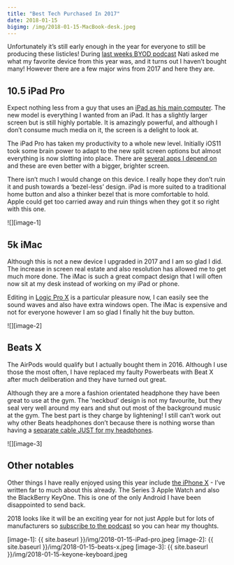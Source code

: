```yaml
---
title: "Best Tech Purchased In 2017"
date: 2018-01-15
bigimg: /img/2018-01-15-MacBook-desk.jpeg
---
```

Unfortunately it’s still early enough in the year for everyone to still be producing these listicles! During [last weeks BYOD podcast][1] Nati asked me what my favorite device from this year was, and it turns out I haven’t bought many! However there are a few major wins from 2017 and here they are. 

## 10.5 iPad Pro
Expect nothing less from a guy that uses an [iPad as his main computer][2]. The new model is everything I wanted from an iPad. It has a slightly larger screen but is still highly portable. It is amazingly powerful, and although I don’t consume much media on it, the screen is a delight to look at. 

The iPad Pro has taken my productivity to a whole new level. Initially iOS11 took some brain power to adapt to the new split screen options but almost everything is now slotting into place. There are [several apps I depend on][3] and these are even better with a bigger, brighter screen. 

There isn’t much I would change on this device. I really hope they don’t ruin it and push towards a ‘bezel-less’ design. iPad is more suited to a traditional home button and also a thinker bezel that is more comfortable to hold. Apple could get too carried away and ruin things when they got it so right with this one.

![][image-1]

## 5k iMac
Although this is not a new device I upgraded in 2017 and I am so glad I did. The increase in screen real estate and also resolution has allowed me to get much more done. The iMac is such a great compact design that I will often now sit at my desk instead of working on my iPad or phone. 

Editing in [Logic Pro X][4] is a particular pleasure now, I can easily see the sound waves and also have extra windows open. The iMac is expensive and not for everyone however I am so glad I finally hit the buy button. 

![][image-2]

## Beats X
The AirPods would qualify but I actually bought them in 2016. Although I use those the most often, I have replaced my faulty Powerbeats with Beat X after much deliberation and they have turned out great. 

Although they are a more a fashion orientated headphone they have been great to use at the gym. The ‘neckbud’ design is not my favourite, but they seal very well around my ears and shut out most of the background music at the gym. The best part is they charge by lightening! I still can’t work out why other Beats headphones don’t because there is nothing worse than having a [separate cable JUST for my headphones][5].

![][image-3]

## Other notables
Other things I have really enjoyed using this year include [the iPhone X][6] - I’ve written far to much about this already. The Series 3 Apple Watch and also the BlackBerry KeyOne. This is one of the only Android I have been disappointed to send back. 

2018 looks like it will be an exciting year for not just Apple but for lots of manufacturers so [subscribe to the podcast][7] so you can hear my thoughts. 

[1]:	https://www.byodpodcast.com/episodes/episode-35-an-imac-for-dinosaurs/13/1/2018
[2]:	https://gr36.com/2016-02-19-one-year-ipad-computer/
[3]:	https://gr36.com/tags/app/
[4]:	https://itunes.apple.com/gb/app/logic-pro-x/id634148309?mt=12&at=100ltj4
[5]:	https://gr36.com/2017-12-04-no-more-micro-usb/
[6]:	https://gr36.com/2017-11-08-iphonex-impressions/
[7]:	https://www.byodpodcast.com

[image-1]:	{{ site.baseurl }}/img/2018-01-15-iPad-pro.jpeg
[image-2]:	{{ site.baseurl }}/img/2018-01-15-beats-x.jpeg
[image-3]:	{{ site.baseurl }}/img/2018-01-15-keyone-keyboard.jpeg
